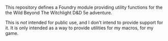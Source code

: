 This repository defines a Foundry module providing utility functions for the the Wild Beyond The Witchlight D&amp;D 5e adventure.

This is _not_ intended for public use, and I don't intend to provide support for it. It is only intended as a way to provide utilities for my macros, for my game.
